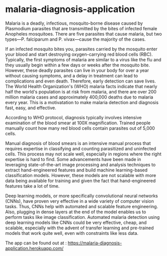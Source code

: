 # malaria-diagnosis-application


Malaria is a deadly, infectious, mosquito-borne disease caused by Plasmodium parasites that are transmitted by the bites of infected female Anopheles mosquitoes. There are five parasites that cause malaria, but two types—P. falciparum and P. vivax—cause the majority of the cases.

If an infected mosquito bites you, parasites carried by the mosquito enter your blood and start destroying oxygen-carrying red blood cells (RBC). Typically, the first symptoms of malaria are similar to a virus like the flu and they usually begin within a few days or weeks after the mosquito bite. However, these deadly parasites can live in your body for over a year without causing symptoms, and a delay in treatment can lead to complications and even death. Therefore, early detection can save lives.
The World Health Organization's (WHO) malaria facts indicate that nearly half the world's population is at risk from malaria, and there are over 200 million malaria cases and approximately 400,000 deaths due to malaria every year. This is a motivatation to make malaria detection and diagnosis fast, easy, and effective.

According to WHO protocol, diagnosis typically involves intensive examination of the blood smear at 100X magnification. Trained people manually count how many red blood cells contain parasites out of 5,000 cells.

Manual diagnosis of blood smears is an intensive manual process that requires expertise in classifying and counting parasitized and uninfected cells. This process may not scale well, especially in regions where the right expertise is hard to find. Some advancements have been made in leveraging state-of-the-art image processing and analysis techniques to extract hand-engineered features and build machine learning-based classification models. However, these models are not scalable with more data being available for training and given the fact that hand-engineered features take a lot of time.

Deep learning models, or more specifically convolutional neural networks (CNNs), have proven very effective in a wide variety of computer vision tasks.
Thus, CNNs help with automated and scalable feature engineering. Also, plugging in dense layers at the end of the model enables us to perform tasks like image classification. Automated malaria detection using deep learning models like CNNs could be very effective, cheap, and scalable, especially with the advent of transfer learning and pre-trained models that work quite well, even with constraints like less data.

The app can be found out at : https://malaria-diagnosis-application.herokuapp.com/
